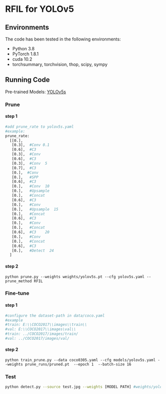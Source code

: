 # RFIL for YOLOv5

## Environments

The code has been tested in the following environments:

- Python 3.8
- PyTorch 1.8.1
- cuda 10.2
- torchsummary, torchvision, thop, scipy, sympy

## Running Code

Pre-trained Models: [YOLOv5s](https://github.com/ultralytics/yolov5/releases/download/v5.0/yolov5s.pt)

### Prune

#### step 1

```sh
#add prune_rate to yolov5s.yaml
#example:
prune_rate: 
  [[0.],
   [0.3],  #Conv 0.1
   [0.6],  #C3
   [0.3],  #Conv
   [0.6],  #C3   
   [0.3],  #Conv  5
   [0.7],  #C3
   [0.],  #Conv
   [0.],   #SPP
   [0.6],  #C3
   [0.],   #Conv  10
   [0.],   #Upsample
   [0.],   #Concat
   [0.6],  #C3
   [0.],   #Conv
   [0.],   #Upsample  15
   [0.],   #Concat
   [0.6],  #C3
   [0.],   #Conv
   [0.],   #Concat
   [0.6],  #C3    20
   [0.],   #Conv
   [0.],   #Concat
   [0.6],  #C3
   [0.],   #Detect  24
  ]
```

#### step 2 

```shell
python prune.py --weights weights/yolov5s.pt --cfg yolov5s.yaml --prune_method RFIL
```

### Fine-tune

#### step 1

```sh
#configure the dataset-path in data/coco.yaml
#example
#train: E:\\COCO2017\\images\\train\\
#val: E:\\COCO2017\\images\val\\
#train: ../COCO2017/images/train/
#val: ../COCO2017/images/val/
```

#### step 2 

```
python train_prune.py --data coco0305.yaml --cfg models/yolov5s.yaml --weights prune_runs/pruned.pt  --epoch 1  --batch-size 16
```

### Test

```sh
python detect.py --source test.jpg --weights [MODEL PATH] #weights/yolov5s.pt
```

